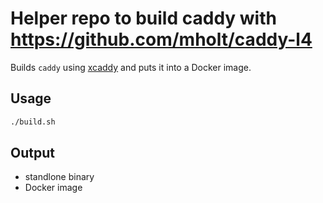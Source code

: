 # Helper repo to build caddy with https://github.com/mholt/caddy-l4

Builds `caddy` using [xcaddy](https://github.com/caddyserver/xcaddy) and puts it into a Docker image.

## Usage

```bash
./build.sh
```

## Output
 - standlone binary
 - Docker image